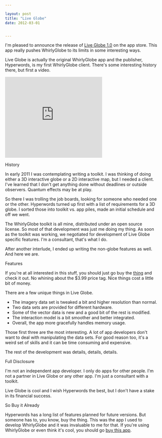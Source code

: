```yaml
---

layout: post
title: "Live Globe"
date: 2012-03-01


---
```





I'm pleased to announce the release of [Live Globe 1.0](https://itunes.apple.com/us/app/live-globe/id501997258?mt=8) on the app store.  This app really pushes WhirlyGlobe to its limits in some interesting ways.

Live Globe is actually the original WhirlyGlobe app and the publisher, Hyperwords, is my first WhirlyGlobe client.  There's some interesting history there, but first a video.



<iframe allowfullscreen="allowfullscreen" frameborder="0" height="266" mozallowfullscreen="mozallowfullscreen" src="https://www.youtube.com/embed/uen8kvu6cnE?feature=player_embedded" webkitallowfullscreen="webkitallowfullscreen" width="320"></iframe>



History

In early 2011 I was contemplating writing a toolkit.  I was thinking of doing either a 3D interactive globe or a 2D interactive map, but I needed a client.  I've learned that I don't get anything done without deadlines or outside observers.  Quantum effects may be at play.

So there I was trolling the job boards, looking for someone who needed one or the other.  Hyperwords turned up first with a list of requirements for a 3D globe.  I sorted those into toolkit vs. app piles, made an initial schedule and off we went.

The WhirlyGlobe toolkit is all mine, distributed under an open source license.  So most of that development was just me doing my thing.  As soon as the toolkit was working, we negotiated for development of Live Globe specific features.  I'm a consultant, that's what I do.

After another interlude, I ended up writing the non-globe features as well.  And here we are.

Features

If you're at all interested in this stuff, you should just go buy the [thing](https://itunes.apple.com/us/app/live-globe/id501997258?mt=8) and check it out.  No whining about the $3.99 price tag.  Nice things cost a little bit of money.

There are a few unique things in Live Globe.



- The imagery data set is tweaked a bit and higher resolution than normal.
- Two data sets are provided for different hardware.
- Some of the vector data is new and a good bit of the rest is modified.
- The interaction model is a bit smoother and better integrated.
- Overall, the app more gracefully handles memory usage.

Those first three are the most interesting.  A lot of app developers don't want to deal with manipulating the data sets.  For good reason too, it's a weird set of skills and it can be time consuming and expensive.

The rest of the development was details, details, details.

Full Disclosure

I'm not an independent app developer.  I only do apps for other people.  I'm not a partner in Live Globe or any other app.  I'm just a consultant with a toolkit.

Live Globe is cool and I wish Hyperwords the best, but I don't have a stake in its financial success.

So Buy it Already

Hyperwords has a long list of features planned for future versions.  But someone has to, you know, buy the thing.  This was the app I used to develop WhirlyGlobe and it was invaluable to me for that.  If you're using WhirlyGlobe or even think it's cool, you should go [buy this app](https://itunes.apple.com/us/app/live-globe/id501997258?mt=8).